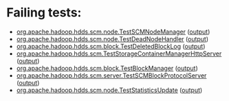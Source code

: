 # Failing tests: 

 * [org.apache.hadoop.hdds.scm.node.TestSCMNodeManager](hadoop-hdds/server-scm/org.apache.hadoop.hdds.scm.node.TestSCMNodeManager.txt) ([output](hadoop-hdds/server-scm/org.apache.hadoop.hdds.scm.node.TestSCMNodeManager-output.txt))
 * [org.apache.hadoop.hdds.scm.node.TestDeadNodeHandler](hadoop-hdds/server-scm/org.apache.hadoop.hdds.scm.node.TestDeadNodeHandler.txt) ([output](hadoop-hdds/server-scm/org.apache.hadoop.hdds.scm.node.TestDeadNodeHandler-output.txt))
 * [org.apache.hadoop.hdds.scm.block.TestDeletedBlockLog](hadoop-hdds/server-scm/org.apache.hadoop.hdds.scm.block.TestDeletedBlockLog.txt) ([output](hadoop-hdds/server-scm/org.apache.hadoop.hdds.scm.block.TestDeletedBlockLog-output.txt))
 * [org.apache.hadoop.hdds.scm.TestStorageContainerManagerHttpServer](hadoop-hdds/server-scm/org.apache.hadoop.hdds.scm.TestStorageContainerManagerHttpServer.txt) ([output](hadoop-hdds/server-scm/org.apache.hadoop.hdds.scm.TestStorageContainerManagerHttpServer-output.txt))
 * [org.apache.hadoop.hdds.scm.block.TestBlockManager](hadoop-hdds/server-scm/org.apache.hadoop.hdds.scm.block.TestBlockManager.txt) ([output](hadoop-hdds/server-scm/org.apache.hadoop.hdds.scm.block.TestBlockManager-output.txt))
 * [org.apache.hadoop.hdds.scm.server.TestSCMBlockProtocolServer](hadoop-hdds/server-scm/org.apache.hadoop.hdds.scm.server.TestSCMBlockProtocolServer.txt) ([output](hadoop-hdds/server-scm/org.apache.hadoop.hdds.scm.server.TestSCMBlockProtocolServer-output.txt))
 * [org.apache.hadoop.hdds.scm.node.TestStatisticsUpdate](hadoop-hdds/server-scm/org.apache.hadoop.hdds.scm.node.TestStatisticsUpdate.txt) ([output](hadoop-hdds/server-scm/org.apache.hadoop.hdds.scm.node.TestStatisticsUpdate-output.txt))
